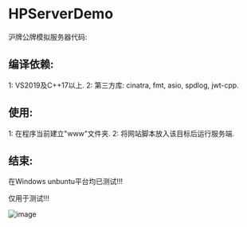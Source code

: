 # HPServerDemo
沪牌公牌模拟服务器代码:

## 编译依赖:
1: VS2019及C++17以上.
2: 第三方库: cinatra, fmt, asio, spdlog, jwt-cpp.

## 使用:
1: 在程序当前建立"www"文件夹.
2: 将网站脚本放入该目标后运行服务端.

## 结束:
在Windows unbuntu平台均已测试!!!

仅用于测试!!!

![image](https://github.com/thinkSJ/HPServerDemo/blob/main/TEST/test1.png)
